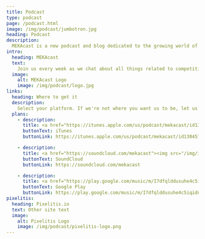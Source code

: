 ```yaml
---
title: Podcast
type: podcast
page: /podcast.html
image: /img/podcast/jumbotron.jpg
heading: Podcast
description:
  MEKAcast is a new podcast and blog dedicated to the growing world of competitive Overwatch, Blizzard's team-based shooter. Tune in for our discussions about the Overwatch League, the ever-evolving metagame, the latest patch notes and their expected impact on the game, and the current state of our favorite FPS.
intro:
  heading: MEKAcast
  text:
    Join us every week as we chat about all things related to competitive Overwatch. From the all the startling upsets of the Overwatch League, to the evolution of the metagame, to the impact of the latest game updates on professional and casual competitors alike. It's a new exciting era for esports, heroes! Are you with us? MEKA activated!
  image:
    alt: MEKAcast Logo
    image: /img/podcast/logo.jpg
links:
  heading: Where to get it
  description:
    Select your platform. If we're not where you want us to be, let us know!
  plans:
    - description:
      title: <a href="https://itunes.apple.com/us/podcast/mekacast/id1304572195"><img src="/img/icons/itunes.svg" alt="iTunes logo" class="db w3 center pv1"></a>
      buttonText: iTunes
      buttonLink: https://itunes.apple.com/us/podcast/mekacast/id1304572195

    - description:
      title: <a href="https://soundcloud.com/mekacast"><img src="/img/icons/soundcloud.svg" alt="SoundCloud logo" class="db w3 center pv1"></a>
      buttonText: SoundCloud
      buttonLink: https://soundcloud.com/mekacast

    - description:
      title: <a href="https://play.google.com/music/m/I7dfqlddusuhe4c5iqidnwxoxfq?t=MEKAcast"><img src="/img/icons/google-play.svg" alt="Google Play logo" class="db w3 center pv1"></a>
      buttonText: Google Play
      buttonLink: https://play.google.com/music/m/I7dfqlddusuhe4c5iqidnwxoxfq?t=MEKAcast
pixelitis:
  heading: Pixelitis.io
  text: Other site text
  image:
    alt: Pixelitis Logo
    image: /img/podcast/pixelitis-logo.png
---
```

